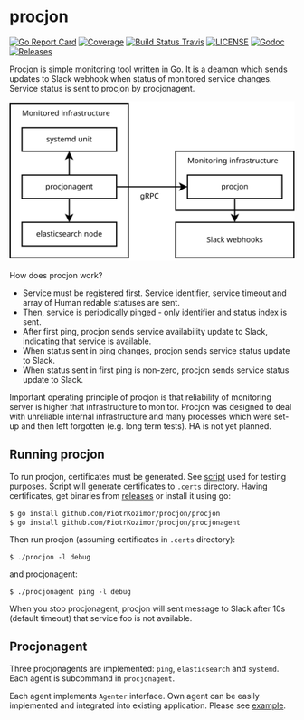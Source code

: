 # procjon

[![Go Report Card](https://goreportcard.com/badge/github.com/PiotrKozimor/procjon?style=flat-square)](https://goreportcard.com/report/github.com/PiotrKozimor/procjon)
[![Coverage](https://codecov.io/gh/PiotrKozimor/procjon/branch/master/graph/badge.svg)](https://codecov.io/gh/PiotrKozimor/procjon)
[![Build Status Travis](https://img.shields.io/travis/PiotrKozimor/procjon.svg?style=flat-square&&branch=master)](https://travis-ci.org/github/PiotrKozimor/procjon)
[![LICENSE](https://img.shields.io/github/license/PiotrKozimor/procjon.svg?style=flat-square)](https://github.com/PiotrKozimor/procjon/blob/master/LICENSE)
[![Godoc](http://img.shields.io/badge/go-documentation-blue.svg?style=flat-square)](https://pkg.go.dev/github.com/PiotrKozimor/procjon)
[![Releases](https://img.shields.io/github/release/PiotrKozimor/procjon.svg?style=flat-square)](https://github.com/PiotrKozimor/procjon/releases)


Procjon is simple monitoring tool written in Go. It is a deamon which sends updates to Slack webhook when status of monitored service changes.
Service status is sent to procjon by procjonagent. 

<img src="doc/arch.svg" width="600">
<!-- ![arch](doc/arch.svg) -->

How does procjon work?
 - Service must be registered first. Service identifier, service timeout and array of Human redable statuses are sent.
 - Then, service is periodically pinged - only identifier and status index is sent.
 - After first ping, procjon sends service availability update to Slack, indicating that service is available. 
 - When status sent in ping changes, procjon sends service status update to Slack.
 - When status sent in first ping is non-zero, procjon sends service status update to Slack.


Important operating principle of procjon is that reliability of monitoring server is higher that infrastructure to monitor. Procjon was designed to deal with unreliable internal infrastructure and many processes which were set-up and then left forgotten (e.g. long term tests). HA is not yet planned. 

## Running procjon
To run procjon, certificates must be generated. See [script](.cert_gen.sh) used for testing purposes. Script will generate certificates to `.certs` directory. Having certificates, get binaries from [releases](releases) or install it using go:
```
$ go install github.com/PiotrKozimor/procjon/procjon
$ go install github.com/PiotrKozimor/procjon/procjonagent
```

Then run procjon (assuming certificates in `.certs` directory):
```
$ ./procjon -l debug
```
and procjonagent:
```
$ ./procjonagent ping -l debug
```
When you stop procjonagent, procjon will sent message to Slack after 10s (default timeout) that service foo is not available. 

## Procjonagent
Three procjonagents are implemented: `ping`, `elasticsearch` and `systemd`. Each agent is subcommand in `procjonagent`.

Each agent implements `Agenter` interface. Own agent can be easily implemented and integrated into existing application. Please see [example](example/main.go).

